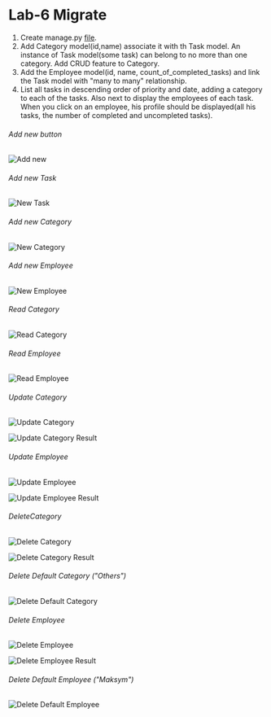 # Lab-6 Migrate

1. Create manage.py [file](######DeleteCategory).
2. Add Category model(id,name) associate it with th Task model. An instance of Task model(some task) can belong to no more than one category. Add CRUD feature to Category.
3. Add the Employee model(id, name, count_of_completed_tasks) and link the Task model with "many to many" relationship.
4. List all tasks in descending order of priority and date, adding a category to each of the tasks. Also next to display the employees of each task. When you click on an employee, his profile should be displayed(all his tasks, the number of completed and uncompleted tasks).

###### Add new button

![Add new](./screens/add-new.png)

###### Add new Task

![New Task](./screens/new-task.png)

###### Add new Category

![New Category](./screens/new-cat.png)

###### Add new Employee

![New Employee](./screens/new-empl.png)

###### Read Category

![Read Category](./screens/read-cat.png)

###### Read Employee

![Read Employee](./screens/read-empl.png)

###### Update Category

![Update Category](./screens/update-cat.png)

![Update Category Result](./screens/update-cat-res.png)

###### Update Employee

![Update Employee](./screens/update-empl.png)

![Update Employee Result](./screens/update-empl-res.png)

###### DeleteCategory

![Delete Category](./screens/del-cat.png)

![Delete Category Result](./screens/del-cat-res.png)

###### Delete Default Category ("Others")

![Delete Default Category](./screens/del-def-cat.png)

###### Delete Employee

![Delete Employee](./screens/del-empl.png)

![Delete Employee Result](./screens/del-empl-res.png)

###### Delete Default Employee ("Maksym")

![Delete Default Employee](./screens/del-def-empl.png)
